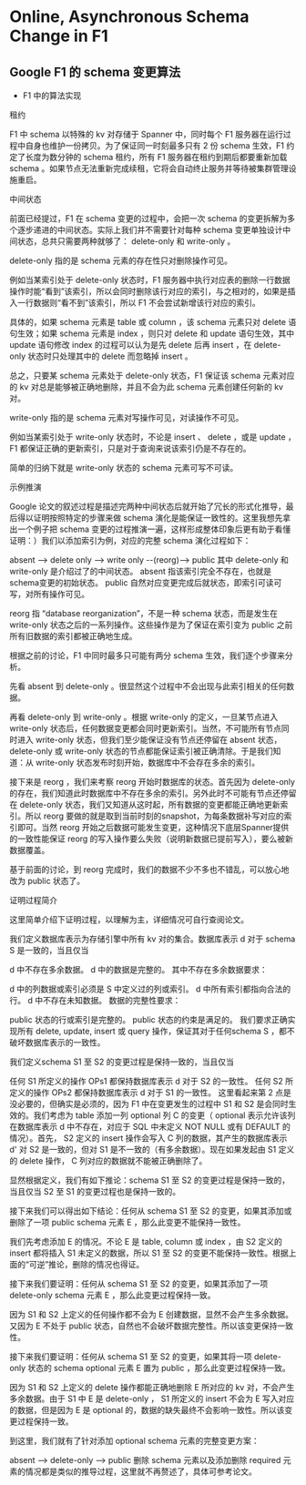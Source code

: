 # Online, Asynchronous Schema Change in F1

## Google F1 的 schema 变更算法

* F1 中的算法实现

租约

F1 中 schema 以特殊的 kv 对存储于 Spanner 中，同时每个 F1 服务器在运行过程中自身也维护一份拷贝。为了保证同一时刻最多只有 2 份 schema 生效，F1 约定了长度为数分钟的 schema 租约，所有 F1 服务器在租约到期后都要重新加载 schema 。如果节点无法重新完成续租，它将会自动终止服务并等待被集群管理设施重启。

中间状态

前面已经提过，F1 在 schema 变更的过程中，会把一次 schema 的变更拆解为多个逐步递进的中间状态。实际上我们并不需要针对每种 schema 变更单独设计中间状态，总共只需要两种就够了： delete-only 和 write-only 。

delete-only 指的是 schema 元素的存在性只对删除操作可见。

例如当某索引处于 delete-only 状态时，F1 服务器中执行对应表的删除一行数据操作时能“看到”该索引，所以会同时删除该行对应的索引，与之相对的，如果是插入一行数据则“看不到”该索引，所以 F1 不会尝试新增该行对应的索引。

具体的，如果 schema 元素是 table 或 column ，该 schema 元素只对 delete 语句生效；如果 schema 元素是 index ，则只对 delete 和 update 语句生效，其中 update 语句修改 index 的过程可以认为是先 delete 后再 insert ，在 delete-only 状态时只处理其中的 delete 而忽略掉 insert 。

总之，只要某 schema 元素处于 delete-only 状态，F1 保证该 schema 元素对应的 kv 对总是能够被正确地删除，并且不会为此 schema 元素创建任何新的 kv 对。

write-only 指的是 schema 元素对写操作可见，对读操作不可见。

例如当某索引处于 write-only 状态时，不论是 insert 、 delete ，或是 update ，F1 都保证正确的更新索引，只是对于查询来说该索引仍是不存在的。

简单的归纳下就是 write-only 状态的 schema 元素可写不可读。

示例推演

Google 论文的叙述过程是描述完两种中间状态后就开始了冗长的形式化推导，最后得以证明按照特定的步骤来做 schema 演化是能保证一致性的。这里我想先拿出一个例子把 schema 变更的过程推演一遍，这样形成整体印象后更有助于看懂证明：）我们以添加索引为例，对应的完整 schema 演化过程如下：

absent --> delete only --> write only --(reorg)--> public
其中 delete-only 和 write-only 是介绍过了的中间状态。 absent 指该索引完全不存在，也就是schema变更的初始状态。 public 自然对应变更完成后就状态，即索引可读可写，对所有操作可见。

reorg 指 “database reorganization”，不是一种 schema 状态，而是发生在 write-only 状态之后的一系列操作。这些操作是为了保证在索引变为 public 之前所有旧数据的索引都被正确地生成。

根据之前的讨论，F1 中同时最多只可能有两分 schema 生效，我们逐个步骤来分析。

先看 absent 到 delete-only 。很显然这个过程中不会出现与此索引相关的任何数据。

再看 delete-only 到 write-only 。根据 write-only 的定义，一旦某节点进入 write-only 状态后，任何数据变更都会同时更新索引。当然，不可能所有节点同时进入 write-only 状态，但我们至少能保证没有节点还停留在 absent 状态， delete-only 或 write-only 状态的节点都能保证索引被正确清除。于是我们知道：从 write-only 状态发布时刻开始，数据库中不会存在多余的索引。

接下来是 reorg ，我们来考察 reorg 开始时数据库的状态。首先因为 delete-only 的存在，我们知道此时数据库中不存在多余的索引。另外此时不可能有节点还停留在 delete-only 状态，我们又知道从这时起，所有数据的变更都能正确地更新索引。所以 reorg 要做的就是取到当前时刻的snapshot，为每条数据补写对应的索引即可。当然 reorg 开始之后数据可能发生变更，这种情况下底层Spanner提供的一致性能保证 reorg 的写入操作要么失败（说明新数据已提前写入），要么被新数据覆盖。

基于前面的讨论，到 reorg 完成时，我们的数据不少不多也不错乱，可以放心地改为 public 状态了。

证明过程简介

这里简单介绍下证明过程，以理解为主，详细情况可自行查阅论文。

我们定义数据库表示为存储引擎中所有 kv 对的集合。数据库表示 d 对于 schema S 是一致的，当且仅当

d 中不存在多余数据。
d 中的数据是完整的。
其中不存在多余数据要求：

d 中的列数据或索引必须是 S 中定义过的列或索引。
d 中所有索引都指向合法的行。
d 中不存在未知数据。
数据的完整性要求：

public 状态的行或索引是完整的。
public 状态的约束是满足的。
我们要求正确实现所有 delete, update, insert 或 query 操作，保证其对于任何schema S ，都不破坏数据库表示的一致性。

我们定义schema S1 至 S2 的变更过程是保持一致的，当且仅当

任何 S1 所定义的操作 OPs1 都保持数据库表示 d 对于 S2 的一致性。
任何 S2 所定义的操作 OPs2 都保持数据库表示 d 对于 S1 的一致性。
这里看起来第 2 点是没必要的，但确实是必须的，因为 F1 中在变更发生的过程中 S1 和 S2 是会同时生效的。我们考虑为 table 添加一列 optional 列 C 的变更（ optional 表示允许该列在数据库表示 d 中不存在，对应于 SQL 中未定义 NOT NULL 或有 DEFAULT 的情况）。首先， S2 定义的 insert 操作会写入 C 列的数据，其产生的数据库表示 d' 对 S2 是一致的，但对 S1 是不一致的（有多余数据）。现在如果发起由 S1 定义的 delete 操作， C 列对应的数据就不能被正确删除了。

显然根据定义，我们有如下推论：schema S1 至 S2 的变更过程是保持一致的，当且仅当 S2 至 S1 的变更过程也是保持一致的。

接下来我们可以得出如下结论：任何从 schema S1 至 S2 的变更，如果其添加或删除了一项 public schema 元素 E ，那么此变更不能保持一致性。

我们先考虑添加 E 的情况。不论 E 是 table, column 或 index ，由 S2 定义的 insert 都将插入 S1 未定义的数据，所以 S1 至 S2 的变更不能保持一致性。根据上面的“可逆”推论，删除的情况也得证。

接下来我们要证明：任何从 schema S1 至 S2 的变更，如果其添加了一项 delete-only schema 元素 E ，那么此变更过程保持一致。

因为 S1 和 S2 上定义的任何操作都不会为 E 创建数据，显然不会产生多余数据。又因为 E 不处于 public 状态，自然也不会破坏数据完整性。所以该变更保持一致性。

接下来我们要证明：任何从 schema S1 至 S2 的变更，如果其将一项 delete-only 状态的 schema optional 元素 E 置为 public ，那么此变更过程保持一致。

因为 S1 和 S2 上定义的 delete 操作都能正确地删除 E 所对应的 kv 对，不会产生多余数据。由于 S1 中 E 是 delete-only ， S1 所定义的 insert 不会为 E 写入对应的数据，但是因为 E 是 optional 的，数据的缺失最终不会影响一致性。所以该变更过程保持一致。

到这里，我们就有了针对添加 optional schema 元素的完整变更方案：

absent --> delete-only --> public
删除 schema 元素以及添加删除 required 元素的情况都是类似的推导过程，这里就不再赘述了，具体可参考论文。